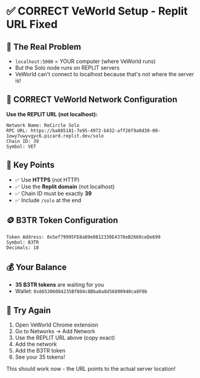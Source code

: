 # ✅ CORRECT VeWorld Setup - Replit URL Fixed

## 🎯 The Real Problem
- `localhost:5000` = YOUR computer (where VeWorld runs)
- But the Solo node runs on REPLIT servers
- VeWorld can't connect to localhost because that's not where the server is!

## 📱 CORRECT VeWorld Network Configuration

**Use the REPLIT URL (not localhost):**

```
Network Name: ReCircle Solo
RPC URL: https://ba885181-7e95-4972-b432-aff26f9a0d30-00-1owy7uwyvgyc6.picard.replit.dev/solo
Chain ID: 39
Symbol: VET
```

## 🔧 Key Points
- ✅ Use **HTTPS** (not HTTP)
- ✅ Use the **Replit domain** (not localhost)
- ✅ Chain ID must be exactly **39**
- ✅ Include `/solo` at the end

## 🪙 B3TR Token Configuration
```
Token Address: 0x5ef79995FE8a89e0812330E4378eB2660ceDe699
Symbol: B3TR
Decimals: 18
```

## 💰 Your Balance
- **35 B3TR tokens** are waiting for you
- Wallet: `0x865306084235Bf804c8Bba8a8d56890940ca8F0b`

## 🎯 Try Again
1. Open VeWorld Chrome extension
2. Go to Networks → Add Network
3. Use the REPLIT URL above (copy exact)
4. Add the network
5. Add the B3TR token
6. See your 35 tokens!

This should work now - the URL points to the actual server location!